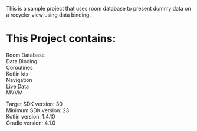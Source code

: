This is a sample project that uses room database to present dummy data on a recycler view using data binding. <br />

# This Project contains:
Room Database <br />
Data Binding <br />
Coroutines <br />
Kotlin ktx <br />
Navigation <br />
Live Data <br />
MVVM <br />

Target SDK version: 30 <br />
Minimum SDK version: 23 <br />
Kotlin version: 1.4.10 <br />
Gradle version: 4.1.0 <br />